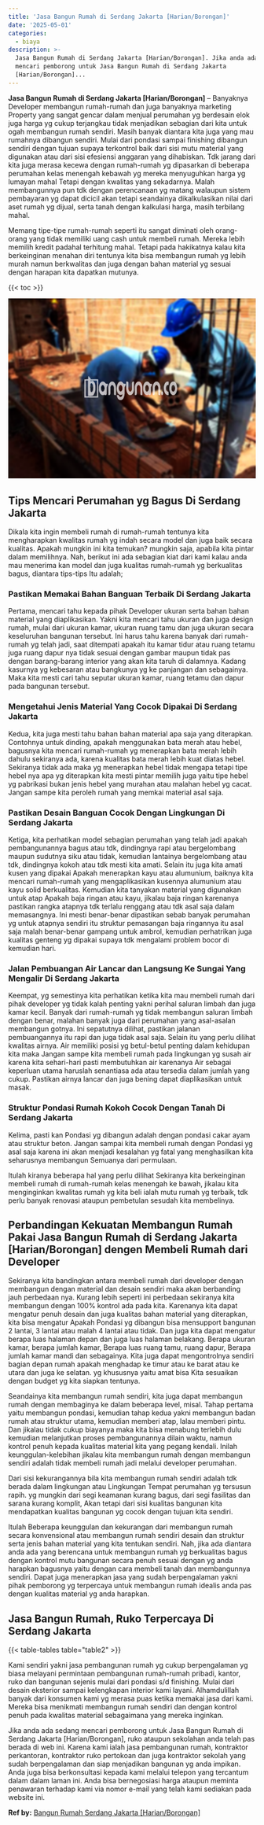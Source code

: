 ```yaml
---
title: 'Jasa Bangun Rumah di Serdang Jakarta [Harian/Borongan]'
date: '2025-05-01'
categories:
  - biaya
description: >-
  Jasa Bangun Rumah di Serdang Jakarta [Harian/Borongan]. Jika anda ada sedang
  mencari pemborong untuk Jasa Bangun Rumah di Serdang Jakarta
  [Harian/Borongan]...
---
```


**Jasa Bangun Rumah di Serdang Jakarta \[Harian/Borongan\]** – Banyaknya Developer membangun rumah-rumah dan juga banyaknya marketing Property yang sangat gencar dalam menjual perumahan yg berdesain elok juga harga yg cukup terjangkau tidak menjadikan sebagian dari kita untuk ogah membangun rumah sendiri. Masih banyak diantara kita juga yang mau rumahnya dibangun sendiri. Mulai dari pondasi sampai finishing dibangun sendiri dengan tujuan supaya terkontrol baik dari sisi mutu material yang digunakan atau dari sisi efesiensi anggaran yang dihabiskan. Tdk jarang dari kita juga merasa kecewa dengan rumah-rumah yg dipasarkan di beberapa perumahan kelas menengah kebawah yg mereka menyuguhkan harga yg lumayan mahal Tetapi dengan kwalitas yang sekadarnya. Malah membangunnya pun tdk dengan perencanaan yg matang walaupun sistem pembayaran yg dapat dicicil akan tetapi seandainya dikalkulasikan nilai dari aset rumah yg dijual, serta tanah dengan kalkulasi harga, masih terbilang mahal.

Memang tipe-tipe rumah-rumah seperti itu sangat diminati oleh orang-orang yang tidak memiliki uang cash untuk membeli rumah. Mereka lebih memilih kredit padahal terhitung mahal. Tetapi pada hakikatnya kalau kita berkeinginan menahan diri tentunya kita bisa membangun rumah yg lebih murah namun berkwalitas dan juga dengan bahan material yg sesuai dengan harapan kita dapatkan mutunya.

{{< toc >}}

![Jasa Bangun Rumah di Serdang Jakarta [Harian/Borongan]](/images/borong-bangunan-39.png)

## Tips Mencari Perumahan yg Bagus Di Serdang Jakarta

Dikala kita ingin membeli rumah di rumah-rumah tentunya kita mengharapkan kwalitas rumah yg indah secara model dan juga baik secara kualitas. Apakah mungkin ini kita temukan? mungkin saja, apabila kita pintar dalam memilihnya. Nah, berikut ini ada sebagian kiat dari kami kalau anda mau menerima kan model dan juga kualitas rumah-rumah yg berkualitas bagus, diantara tips-tips Itu adalah;

### Pastikan Memakai Bahan Banguan Terbaik Di Serdang Jakarta

Pertama, mencari tahu kepada pihak Developer ukuran serta bahan bahan material yang diaplikasikan. Yakni kita mencari tahu ukuran dan juga design rumah, mulai dari ukuran kamar, ukuran ruang tamu dan juga ukuran secara keseluruhan bangunan tersebut. Ini harus tahu karena banyak dari rumah-rumah yg telah jadi, saat ditempati apakah itu kamar tidur atau ruang tetamu juga ruang dapur nya tidak sesuai dengan gambar maupun tidak pas dengan barang-barang interior yang akan kita taruh di dalamnya. Kadang kasurnya yg kebesaran atau bangkunya yg ke panjangan dan sebagainya. Maka kita mesti cari tahu seputar ukuran kamar, ruang tetamu dan dapur pada bangunan tersebut.

### Mengetahui Jenis Material Yang Cocok Dipakai Di Serdang Jakarta

Kedua, kita juga mesti tahu bahan bahan material apa saja yang diterapkan. Contohnya untuk dinding, apakah menggunakan bata merah atau hebel, bagusnya kita mencari rumah-rumah yg menerapkan bata merah lebih dahulu sekiranya ada, karena kualitas bata merah lebih kuat diatas hebel. Sekiranya tidak ada maka yg menerapkan hebel tidak mengapa tetapi tipe hebel nya apa yg diterapkan kita mesti pintar memilih juga yaitu tipe hebel yg pabrikasi bukan jenis hebel yang murahan atau malahan hebel yg cacat. Jangan sampe kita peroleh rumah yang memkai material asal saja.

### Pastikan Desain Banguan Cocok Dengan Lingkungan Di Serdang Jakarta

Ketiga, kita perhatikan model sebagian perumahan yang telah jadi apakah pembangunannya bagus atau tdk, dindingnya rapi atau bergelombang maupun sudutnya siku atau tidak, kemudian lantainya bergelombang atau tdk, dindingnya kokoh atau tdk mesti kita amati. Selain itu juga kita amati kusen yang dipakai Apakah menerapkan kayu atau alumunium, baiknya kita mencari rumah-rumah yang mengaplikasikan kusennya alumunium atau kayu solid berkualitas. Kemudian kita tanyakan material yang digunakan untuk atap Apakah baja ringan atau kayu, jikalau baja ringan karenanya pastikan rangka atapnya tdk terlalu renggang atau tdk asal saja dalam memasangnya. Ini mesti benar-benar dipastikan sebab banyak perumahan yg untuk atapnya sendiri itu struktur pemasangan baja ringannya itu asal saja malah benar-benar gampang untuk ambrol, kemudian perhatrikan juga kualitas genteng yg dipakai supaya tdk mengalami problem bocor di kemudian hari.

### Jalan Pembuangan Air Lancar dan Langsung Ke Sungai Yang Mengalir Di Serdang Jakarta

Keempat, yg semestinya kita perhatikan ketika kita mau membeli rumah dari pihak developer yg tidak kalah penting yakni perihal saluran limbah dan juga kamar kecil. Banyak dari rumah-rumah yg tidak membangun saluran limbah dengan benar, malahan banyak juga dari perumahan yang asal-asalan membangun gotnya. Ini sepatutnya dilihat, pastikan jalanan pembuangannya itu rapi dan juga tidak asal saja. Selain itu yang perlu dilihat kwalitas airnya. Air memiliki posisi yg betul-betul penting dalam kehidupan kita maka Jangan sampe kita membeli rumah pada lingkungan yg susah air karena kita sehari-hari pasti membutuhkan air karenanya Air sebagai keperluan utama haruslah senantiasa ada atau tersedia dalam jumlah yang cukup. Pastikan airnya lancar dan juga bening dapat diaplikasikan untuk masak.

### Struktur Pondasi Rumah Kokoh Cocok Dengan Tanah Di Serdang Jakarta

Kelima, pasti kan Pondasi yg dibangun adalah dengan pondasi cakar ayam atau struktur beton. Jangan sampai kita membeli rumah dengan Pondasi yg asal saja karena ini akan menjadi kesalahan yg fatal yang menghasilkan kita seharusnya membangun Semuanya dari permulaan.

Itulah kiranya beberapa hal yang perlu dilihat Sekiranya kita berkeinginan membeli rumah di rumah-rumah kelas menengah ke bawah, jikalau kita menginginkan kwalitas rumah yg kita beli ialah mutu rumah yg terbaik, tdk perlu banyak renovasi ataupun pembetulan sesudah kita membelinya.

## Perbandingan Kekuatan Membangun Rumah Pakai Jasa Bangun Rumah di Serdang Jakarta \[Harian/Borongan\] dengen Membeli Rumah dari Developer

Sekiranya kita bandingkan antara membeli rumah dari developer dengan membangun dengan material dan desain sendiri maka akan berbanding jauh perbedaan nya. Kurang lebih seperti ini perbedaan sekiranya kita membangun dengan 100% kontrol ada pada kita. Karenanya kita dapat mengatur penuh desain dan juga kualitas bahan material yang diterapkan, kita bisa mengatur Apakah Pondasi yg dibangun bisa mensupport bangunan 2 lantai, 3 lantai atau malah 4 lantai atau tidak. Dan juga kita dapat mengatur berapa luas halaman depan dan juga luas halaman belakang. Berapa ukuran kamar, berapa jumlah kamar, Berapa luas ruang tamu, ruang dapur, Berapa jumlah kamar mandi dan sebagainya. Kita juga dapat mengontrolnya sendiri bagian depan rumah apakah menghadap ke timur atau ke barat atau ke utara dan juga ke selatan. yg khususnya yaitu amat bisa Kita sesuaikan dengan budget yg kita siapkan tentunya.

Seandainya kita membangun rumah sendiri, kita juga dapat membangun rumah dengan membaginya ke dalam beberapa level, misal. Tahap pertama yaitu membangun pondasi, kemudian tahap kedua yakni membangun badan rumah atau struktur utama, kemudian memberi atap, lalau memberi pintu. Dan jikalau tidak cukup biayanya maka kita bisa menabung terlebih dulu kemudian melanjutkan proses pembangunannya dilain waktu, namun kontrol penuh kepada kualitas material kita yang pegang kendali. Inilah keunggulan-kelebihan jikalau kita membangun rumah dengan membangun sendiri adalah tidak membeli rumah jadi melalui developer perumahan.

Dari sisi kekurangannya bila kita membangun rumah sendiri adalah tdk berada dalam lingkungan atau Lingkungan Tempat perumahan yg tersusun rapih. yg mungkin dari segi keamanan kurang bagus, dari segi fasilitas dan sarana kurang komplit, Akan tetapi dari sisi kualitas bangunan kita mendapatkan kualitas bangunan yg cocok dengan tujuan kita sendiri.

Itulah Beberapa keunggulan dan kekurangan dari membangun rumah secara konvensional atau membangun rumah sendiri desain dan struktur serta jenis bahan material yang kita tentukan sendiri. Nah, jika ada diantara anda ada yang berencana untuk membangun rumah yg berkualitas bagus dengan kontrol mutu bangunan secara penuh sesuai dengan yg anda harapkan bagusnya yaitu dengan cara membeli tanah dan membangunnya sendiri. Dapat juga menerapkan jasa yang sudah berpengalaman yakni pihak pemborong yg terpercaya untuk membangun rumah idealis anda pas dengan kualitas material yg anda harapkan.

## Jasa Bangun Rumah, Ruko Terpercaya Di Serdang Jakarta

{{< table-tables table="table2" >}}

Kami sendiri yakni jasa pembangunan rumah yg cukup berpengalaman yg biasa melayani permintaan pembangunan rumah-rumah pribadi, kantor, ruko dan bangunan sejenis mulai dari pondasi s/d finishing. Mulai dari desain eksterior sampai kelengkapan interior kami layani. Alhamdulillah banyak dari konsumen kami yg merasa puas ketika memakai jasa dari kami. Mereka bisa menikmati membangun rumah sendiri dan dengan kontrol penuh pada kwalitas material sebagaimana yang mereka inginkan.

Jika anda ada sedang mencari pemborong untuk Jasa Bangun Rumah di Serdang Jakarta \[Harian/Borongan\], ruko ataupun sekolahan anda telah pas berada di web ini. Karena kami ialah jasa pembangunan rumah, kontraktor perkantoran, kontraktor ruko pertokoan dan juga kontraktor sekolah yang sudah berpengalaman dan siap menjadikan bangunan yg anda impikan. Anda juga bisa berkonsultasi kepada kami melalui telepon yang tercantum dalam dalam laman ini. Anda bisa bernegosiasi harga ataupun meminta penawaran terhadap kami via nomor e-mail yang telah kami sediakan pada website ini.

**Ref by:** [Bangun Rumah Serdang Jakarta [Harian/Borongan]](https://id.wikipedia.org/wiki/Bangun)
